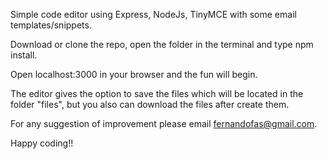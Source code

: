 Simple code editor using Express, NodeJs, TinyMCE with some email templates/snippets.

Download or clone the repo, open the folder in the terminal and type npm install.

Open localhost:3000 in your browser and the fun will begin.

The editor gives the option to save the files which will be located in the folder "files", but you also can download the files after create them.

For any suggestion of improvement please email fernandofas@gmail.com.

Happy coding!!
